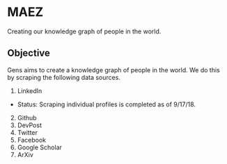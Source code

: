 # MAEZ
Creating our knowledge graph of people in the world.

## Objective
Gens aims to create a knowledge graph of people in the world. We do this by scraping the following data sources.
1. LinkedIn
  - Status: Scraping individual profiles is completed as of 9/17/18.
2. Github
3. DevPost
4. Twitter
5. Facebook
6. Google Scholar
7. ArXiv
